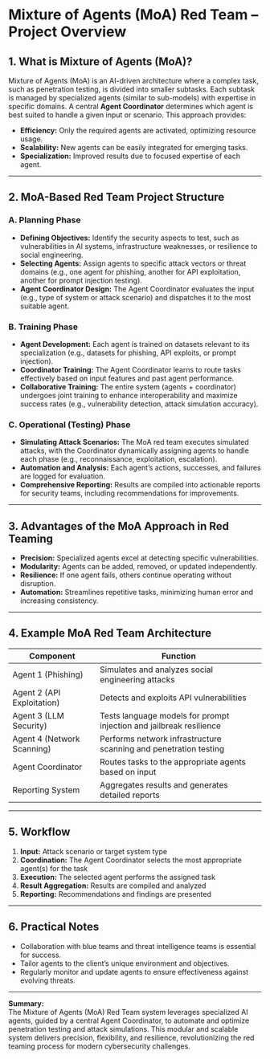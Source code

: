 # Mixture of Agents (MoA) Red Team – Project Overview

## 1. What is Mixture of Agents (MoA)?

Mixture of Agents (MoA) is an AI-driven architecture where a complex task, such as penetration testing, is divided into smaller subtasks. Each subtask is managed by specialized agents (similar to sub-models) with expertise in specific domains. A central **Agent Coordinator** determines which agent is best suited to handle a given input or scenario. This approach provides:
- **Efficiency:** Only the required agents are activated, optimizing resource usage.
- **Scalability:** New agents can be easily integrated for emerging tasks.
- **Specialization:** Improved results due to focused expertise of each agent.

---

## 2. MoA-Based Red Team Project Structure

### **A. Planning Phase**
- **Defining Objectives:** Identify the security aspects to test, such as vulnerabilities in AI systems, infrastructure weaknesses, or resilience to social engineering.
- **Selecting Agents:** Assign agents to specific attack vectors or threat domains (e.g., one agent for phishing, another for API exploitation, another for prompt injection testing).
- **Agent Coordinator Design:** The Agent Coordinator evaluates the input (e.g., type of system or attack scenario) and dispatches it to the most suitable agent.

### **B. Training Phase**
- **Agent Development:** Each agent is trained on datasets relevant to its specialization (e.g., datasets for phishing, API exploits, or prompt injection).
- **Coordinator Training:** The Agent Coordinator learns to route tasks effectively based on input features and past agent performance.
- **Collaborative Training:** The entire system (agents + coordinator) undergoes joint training to enhance interoperability and maximize success rates (e.g., vulnerability detection, attack simulation accuracy).

### **C. Operational (Testing) Phase**
- **Simulating Attack Scenarios:** The MoA red team executes simulated attacks, with the Coordinator dynamically assigning agents to handle each phase (e.g., reconnaissance, exploitation, escalation).
- **Automation and Analysis:** Each agent’s actions, successes, and failures are logged for evaluation.
- **Comprehensive Reporting:** Results are compiled into actionable reports for security teams, including recommendations for improvements.

---

## 3. Advantages of the MoA Approach in Red Teaming

- **Precision:** Specialized agents excel at detecting specific vulnerabilities.
- **Modularity:** Agents can be added, removed, or updated independently.
- **Resilience:** If one agent fails, others continue operating without disruption.
- **Automation:** Streamlines repetitive tasks, minimizing human error and increasing consistency.

---

## 4. Example MoA Red Team Architecture

| Component                | Function                                                                |
|--------------------------|-------------------------------------------------------------------------|
| Agent 1 (Phishing)       | Simulates and analyzes social engineering attacks                      |
| Agent 2 (API Exploitation) | Detects and exploits API vulnerabilities                               |
| Agent 3 (LLM Security)   | Tests language models for prompt injection and jailbreak resilience     |
| Agent 4 (Network Scanning)| Performs network infrastructure scanning and penetration testing        |
| Agent Coordinator        | Routes tasks to the appropriate agents based on input                  |
| Reporting System         | Aggregates results and generates detailed reports                      |

---

## 5. Workflow

1. **Input:** Attack scenario or target system type
2. **Coordination:** The Agent Coordinator selects the most appropriate agent(s) for the task
3. **Execution:** The selected agent performs the assigned task
4. **Result Aggregation:** Results are compiled and analyzed
5. **Reporting:** Recommendations and findings are presented

---

## 6. Practical Notes

- Collaboration with blue teams and threat intelligence teams is essential for success.
- Tailor agents to the client’s unique environment and objectives.
- Regularly monitor and update agents to ensure effectiveness against evolving threats.

---

**Summary:**  
The Mixture of Agents (MoA) Red Team system leverages specialized AI agents, guided by a central Agent Coordinator, to automate and optimize penetration testing and attack simulations. This modular and scalable system delivers precision, flexibility, and resilience, revolutionizing the red teaming process for modern cybersecurity challenges.